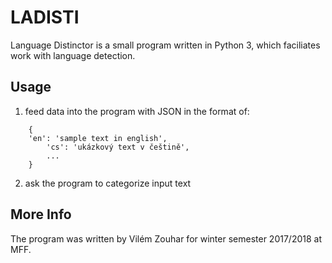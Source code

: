 # LADISTI

Language Distinctor is a small program written in Python 3, which faciliates work with language detection.


## Usage

1. feed data into the program with JSON in the format of:
```
	{
	'en': 'sample text in english',
		'cs': 'ukázkový text v češtině',
		...
	}
```
2. ask the program to categorize input text

## More Info
The program was written by Vilém Zouhar for winter semester 2017/2018 at MFF.
